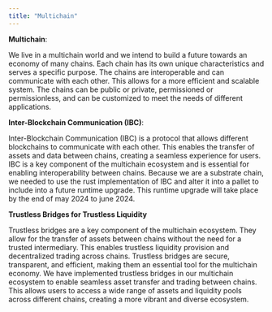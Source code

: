 ```yaml
---
title: "Multichain"
---
```


**Multichain**:

We live in a multichain world and we intend to build a future towards an economy of many chains. Each chain has its own unique characteristics and serves a specific purpose. The chains are interoperable and can communicate with each other. This allows for a more efficient and scalable system. The chains can be public or private, permissioned or permissionless, and can be customized to meet the needs of different applications.

**Inter-Blockchain Communication (IBC)**: 

Inter-Blockchain Communication (IBC) is a protocol that allows different blockchains to communicate with each other. This enables the transfer of assets and data between chains, creating a seamless experience for users. IBC is a key component of the multichain ecosystem and is essential for enabling interoperability between chains. Because we are a substrate chain, we needed to use the rust implementation of IBC and alter it into a pallet to include into a future runtime upgrade. This runtime upgrade will take place by the end of may 2024 to june 2024.


**Trustless Bridges for Trustless Liquidity**

Trustless bridges are a key component of the multichain ecosystem. They allow for the transfer of assets between chains without the need for a trusted intermediary. This enables trustless liquidity provision and decentralized trading across chains. Trustless bridges are secure, transparent, and efficient, making them an essential tool for the multichain economy. We have implemented trustless bridges in our multichain ecosystem to enable seamless asset transfer and trading between chains. This allows users to access a wide range of assets and liquidity pools across different chains, creating a more vibrant and diverse ecosystem.

